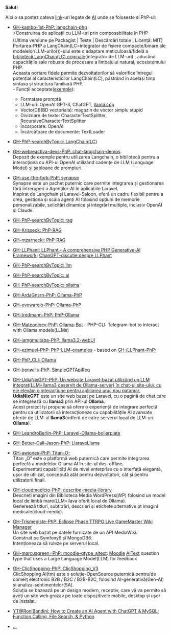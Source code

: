 **Salut**!

Aici o sa postez cateva [link](https://stackoverflow.com/questions/33080068/running-composer-in-a-different-directory-than-current)-uri legate de [AI](https://getcomposer.org/download/) unde se foloseste si PhP-ul:

 - [GH-kambo-1st-PhP: langchain-php](https://github.com/kambo-1st/langchain-php)
   <br/>⚡Construirea de aplicații cu LLM-uri prin composabilitate în PHP 
   <br/>(Ultima versiune pe Packagist | Teste | Descărcări totale | Licență: MIT)
   <br/>Portarea-PHP a LangChain(LC=integrator de fisiere compacte/binare ale modelelor/LLM-urilor))-ului este o adaptare meticuloasă/fidelă a [bibliotecii LangChain(LC) originale](https://github.com/hwchase17/langchain)(integrator de LLM-uri) , aducând capacitățile sale robuste de procesare a limbajului natural, ecosistemului PHP.
   <br/>Aceasta portare fidela permite dezvoltatorilor să valorifice întregul potențial al caracteristicilor LangChain(LC), păstrând în același timp sintaxa și structura familiară PHP.
   <br/> - Funcții acceptate([exemple](https://github.com/kambo-1st/langchain-php/tree/main/examples)):
   - Formatare promptă
   - LLM-uri: OpenAI GPT-3, ChatGPT, [llama.cpp](https://github.com/kambo-1st/langchain-php/blob/main/docs/PHP/TOC.md)
   - VectorDB(BD vectoriala): magazin de vector simplu stupid
   - Divizoare de texte: CharacterTextSplitter, RecursiveCharacterTextSplitter
   - Încorporare: OpenAI
   - Încărcătoare de documente: TextLoader

 - [GH-PhP-searchByTopic: LangChain(LC)](https://github.com/topics/langchain?l=php&o=desc&s=stars)
 - [GH-webreactiva-devs-PhP: chat-langchain-demos](https://github.com/webreactiva-devs/chat-langchain-demos)
   <br/>Depozit de exemple pentru utilizarea Langchain, o bibliotecă pentru a interacționa cu API-ul OpenAI utilizând cadențe de LLM (Language Model) și șabloane de prompturi.
 - [GH-use-the-fork-PhP: synapse](https://github.com/use-the-fork/synapse)
   <br/>Synapse este un pachet puternic care permite integrarea și gestionarea fără întreruperi a Agenților-AI în aplicațiile Laravel.
   <br/>Inspirat de Langchain și Laravel-Saloon, oferă un cadru flexibil pentru a crea, gestiona și scala agenți AI folosind opțiuni de memorie personalizabile, solicitări dinamice și integrări multiple, inclusiv OpenAI și Claude.
 - [GH-PhP-searchByTopic: rag](https://github.com/topics/rag?l=php&o=desc&s=stars)
 - [GH-Krisseck: PhP-RAG](https://github.com/Krisseck/php-rag)
 - [GH-mzarnecki: PhP-RAG](https://github.com/mzarnecki/php-rag)
 - [GH-LLPhant: LLPhant - A comprehensive PHP Generative-AI Framework](https://github.com/LLPhant/LLPhant); [ChanGPT-discutie despre LLPhant](https://chatgpt.com/share/67dd406b-fb98-800b-9e43-19c875a47fb3)
 - [GH-PhP-searchByTopic: llm](https://github.com/topics/llm?l=php&o=desc&s=stars)
 - [GH-PhP-searchByTopic: ai](https://github.com/topics/ai?l=php&o=desc&s=stars)
 - [GH-PhP-searchByTopic: ollama](https://github.com/topics/ollama?l=php&o=desc&s=stars)
 - [GH-ArdaGnsrn-PhP: Ollama-PhP](https://github.com/ArdaGnsrn/ollama-php)
 - [GH-evowareio-PhP: Ollama-PhP](https://github.com/evowareio/ollama-php)
 - [GH-tredmann-PhP: PhP-Ollama](https://github.com/tredmann/php-ollama)
 - [GH-Mateodioev-PhP: Ollama-Bot](https://github.com/Mateodioev/ollama-bot) - PHP-CLI: Telegram-bot to interact with Ollama models(LLMs)
 - [GH-iamgmujtaba-PhP: llama3.2-webUI](https://github.com/iamgmujtaba/llama3.2-webUI)
 - [GH-ezimuel-PhP: PhP-LLM-examples](https://github.com/ezimuel/php-llm-examples) - based on [GH:/LLPhant-PhP: ](https://github.com/LLPhant/LLPhant)
 - [GH-PhP_CLI: Ollama](https://github.com/php-client/ollama)
 - [GH-benwills-PhP: SimpleGPTApiReq](https://github.com/benwills/SimpleGptApiReq)
 - [GH-UdiaNixGPT-PhP: Un website Laravel-bazat utilizând un LLM integrat(LLM=llama3 deservit de Ollama-server) în chat-ul site-ului, cu ele elevăm o interacțiune pentru aplicarea unui nou patamar.](https://github.com/Unix-User/UdiaNixGPT)
   <br/>**UdiaNixGPT** este un site web bazat pe Laravel, cu o pagină de chat care se integrează cu **llama3** prin API-ul **Ollama**.
   <br/>Acest proiect își propune să ofere o experiență de integrare perfectă pentru ca utilizatorii să interacționeze cu capabilitățile AI avansate oferite de LLM-ul **llama3**(odferit de catre serverul local de LLM-uri: **Ollama**).
 - [GH-LeandroBerlin-PhP: Laravel-Ollama-boilerplate](https://github.com/LeandroBerlin/Laravel-Ollama-boilerplate)
 - [GH-Better-Call-Jason-PhP: LlaraveLlama](https://github.com/Better-Call-Jason/LlaraveLlama)
 - [GH-awiones-PhP: Titan-O-](https://github.com/awiones/Titan-O-)
   <br/>Titan „O” este o platformă web puternică care permite integrarea perfectă a modelelor Ollama AI în site-ul dvs. offline.
   <br/>Experimentați capabilități AI de nivel enterprise cu o interfață elegantă, ușor de utilizat, concepută atât pentru dezvoltatori, cât și pentru utilizatorii finali.
  - [GH-cloudmedicio-PhP: describe-media-library](https://github.com/cloudmedicio/describe-media-library)
    <br/>Descrieți imagini din Biblioteca Media WordPress(WP) folosind un model local de limbă mare(LLM=llava oferit local de Ollama).
    <br/>Generează titluri, subtitrări, descrieri și etichete alternative pt imagini medicale(cloud-medic).
 - [GH-Trismegiste-PhP: Eclipse Phase TTRPG Live GameMaster Wiki Manager](https://github.com/Trismegiste/eclipse-wiki)
   <br/>Un site web bazat pe datele furnizate de un API MediaWiki.
   <br/>Construit pe Symfony6 și MongoDB6.
   <br/>Intenționeaza să ruleze pe serverul local.
 - [GH-marcusgreen=PhP: moodle-qtype_aitext](https://github.com/marcusgreen/moodle-qtype_aitext): [Moodle](https://ro.wikipedia.org/wiki/Moodle) [AIText](https://www.examulator.com/g/) question type that uses a Large Language Model(LLM) for feedback
 - [GH-ClicShopping-PhP: ClicShopping_V3](https://github.com/ClicShopping/ClicShopping_V3)
   <br/>ClicShopping AI(tm) este o soluție-OpenSource puternică pentru/de comerț electronic B2B / B2C / B2B-B2C, folosind AI-generativă(Gen-AI) și analiza-sentimentelor(SA).
   <br/>Soluția se bazează pe un design modern, receptiv, care vă va permite să aveți un site web grozav pe toate dispozitivele mobile, desktop și ușor de instalat.
 - [YT@RoniBandini: How to Create an AI Agent with ChatGPT & MySQL: Function Calling, File Search, & Python](https://www.youtube.com/watch?v=KUnlpNftzXo&ab_channel=RoniBandini)
 - [...](https://github.com/PrivateDennis/InfinityGame)

